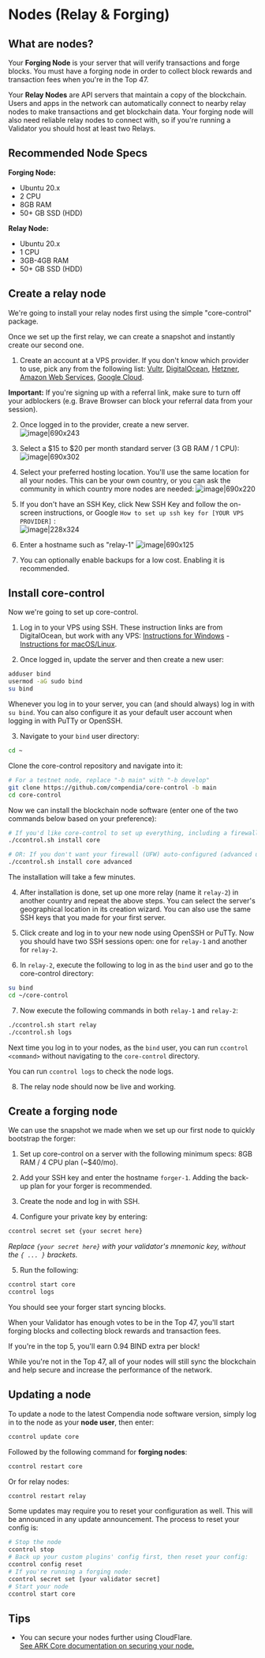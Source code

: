 # Nodes (Relay & Forging)

## What are nodes?

Your **Forging Node** is your server that will verify transactions and forge blocks. You must have a forging node in order to collect block rewards and transaction fees when you're in the Top 47.

Your **Relay Nodes** are API servers that maintain a copy of the blockchain. Users and apps in the network can automatically connect to nearby relay nodes to make transactions and get blockchain data.
Your forging node will also need reliable relay nodes to connect with, so if you're running a Validator you should host at least two Relays.

## Recommended Node Specs

**Forging Node:**

* Ubuntu 20.x
* 2 CPU
* 8GB RAM
* 50+ GB SSD (HDD)

**Relay Node:**

* Ubuntu 20.x
* 1 CPU
* 3GB-4GB RAM
* 50+ GB SSD (HDD)

## Create a relay node

We're going to install your relay nodes first using the simple "core-control" package.

Once we set up the first relay, we can create a snapshot and instantly create our second one.

1. Create an account at a VPS provider. If you don't know which provider to use, pick any from the following list: [Vultr](https://www.vultr.com/?ref=8408155-6G), [DigitalOcean](https://m.do.co/c/1506a50e2710), [Hetzner](https://console.hetzner.cloud/), [Amazon Web Services](https://aws.amazon.com/), [Google Cloud](https://cloud.google.com).

**Important:** If you're signing up with a referral link, make sure to turn off your adblockers (e.g. Brave Browser can block your referral data from your session).

2. Once logged in to the provider, create a new server. <br> ![image|690x243](https://nos.chat/uploads/default/original/1X/a41d1de11b438b77a0a338e4adf5592022ead096.png)

3. Select a $15 to $20 per month standard server (3 GB RAM / 1 CPU):
![image|690x302](https://nos.chat/uploads/default/original/1X/b08c314bd46cfc156f061939d80273717ef3d4c9.png) 

4. Select your preferred hosting location. You'll use the same location for all your nodes. This can be your own country, or you can ask the community in which country more nodes are needed:
![image|690x220](https://nos.chat/uploads/default/original/1X/4fad1ce77a41ebb1e3bb536a1218c090db3139d3.png) 

5. If you don't have an SSH Key, click New SSH Key and follow the on-screen instructions, or Google `How to set up ssh key for [YOUR VPS PROVIDER]` : <br>
![image|228x324](https://nos.chat/uploads/default/original/1X/77f368b8e9663bb7e3c9ca5a0fbed77587696162.png) 

6. Enter a hostname such as "relay-1"
![image|690x125](https://nos.chat/uploads/default/original/1X/050c69ff1b167153c83ee1a81f6d6dd3e13df6ac.png) 

7. You can optionally enable backups for a low cost. Enabling it is recommended.

## Install core-control

Now we're going to set up core-control.

1. Log in to your VPS using SSH. These instruction links are from DigitalOcean, but work with any VPS: [Instructions for Windows](https://www.digitalocean.com/docs/droplets/how-to/connect-with-ssh/putty/) - [Instructions for macOS/Linux](https://www.digitalocean.com/docs/droplets/how-to/connect-with-ssh/openssh/).

2. Once logged in, update the server and then create a new user:

```bash
adduser bind
usermod -aG sudo bind
su bind
```

Whenever you log in to your server, you can (and should always) log in with `su bind`.
You can also configure it as your default user account when logging in with PuTTy or OpenSSH.

3. Navigate to your `bind` user directory:

```bash
cd ~
```

Clone the core-control repository and navigate into it:

```bash
# For a testnet node, replace "-b main" with "-b develop"
git clone https://github.com/compendia/core-control -b main
cd core-control
```

Now we can install the blockchain node software (enter one of the two commands below based on your preference):

```bash
# If you'd like core-control to set up everything, including a firewall:
./ccontrol.sh install core

# OR: If you don't want your firewall (UFW) auto-configured (advanced users):
./ccontrol.sh install core advanced
```

The installation will take a few minutes.

4. After installation is done, set up one more relay (name it `relay-2`) in another country and repeat the above steps. You can select the server's geographical location in its creation wizard. You can also use the same SSH keys that you made for your first server.

5. Click create and log in to your new node using OpenSSH or PuTTy. Now you should have two SSH sessions open: one for `relay-1` and another for `relay-2`.

6. In `relay-2`, execute the following to log in as the `bind` user and go to the core-control directory:
```bash
su bind
cd ~/core-control
```

7. Now execute the following commands in both `relay-1` and `relay-2`:

```bash
./ccontrol.sh start relay
./ccontrol.sh logs
```

Next time you log in to your nodes, as the `bind` user, you can run `ccontrol <command>` without navigating to the `core-control` directory.

You can run `ccontrol logs` to check the node logs.

8. The relay node should now be live and working.

## Create a forging node

We can use the snapshot we made when we set up our first node to quickly bootstrap the forger:

1. Set up core-control on a server with the following minimum specs: 8GB RAM / 4 CPU plan (~$40/mo).

2. Add your SSH key and enter the hostname `forger-1`. Adding the back-up plan for your forger is recommended.

3. Create the node and log in with SSH.

4. Configure your private key by entering:

```bash
ccontrol secret set {your secret here}
```

*Replace `{your secret here}` with your validator's mnemonic key, without the `{ ... }` brackets.*

5. Run the following:

```bash
ccontrol start core
ccontrol logs
```

You should see your forger start syncing blocks.

When your Validator has enough votes to be in the Top 47, you'll start forging blocks and collecting block rewards and transaction fees.

If you're in the top 5, you'll earn 0.94 BIND extra per block!

While you're not in the Top 47, all of your nodes will still sync the blockchain and help secure and increase the performance of the network.

## Updating a node

To update a node to the latest Compendia node software version, simply log in to the node as your **node user**, then enter:

 ```bash
 ccontrol update core
 ```
 
 Followed by the following command for **forging nodes**:
 ```bash
 ccontrol restart core
 ```
 
 Or for relay nodes:
 ```bash
 ccontrol restart relay
 ```

Some updates may require you to reset your configuration as well. This will be announced in any update announcement. The process to reset your config is:

```bash
# Stop the node
ccontrol stop
# Back up your custom plugins' config first, then reset your config:
ccontrol config reset
# If you're running a forging node:
ccontrol secret set [your validator secret]
# Start your node
ccontrol start core
```

## Tips

* You can secure your nodes further using CloudFlare. <br>
[See ARK Core documentation on securing your node.](https://guides.ark.dev/devops-guides/how-to-secure-your-ark-node)
